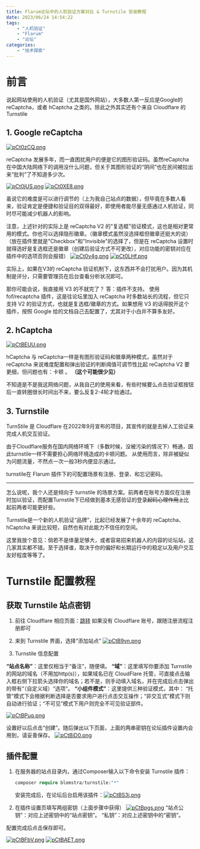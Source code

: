 ```yaml
---
title: Flarum论坛中的人机验证方案对比 & Turnstile 安装教程
date: 2023/06/24 14:54:22
tags: 
    - "人机验证"
    - "Flarum"
    - "论坛"
categories:
    - "技术探索"
---
```


# 前言

说起网站使用的人机验证（尤其是国外网站），大多数人第一反应是Google的 reCaptcha，或者 hCaptcha 之类的。除此之外其实还有个来自 Cloudflare 的 Turnstile

## 1. Google reCaptcha 

[![pCt0zCQ.png](https://s1.ax1x.com/2023/06/24/pCt0zCQ.png)](https://imgse.com/i/pCt0zCQ)

reCaptcha 发展多年，而一直困扰用户的便是它的图形验证码。虽然reCaptcha在中国大陆网络下的调用没什么问题，但关于其图形验证的“阴间”也在民间被拉出来“批判”了不知道多少次。

[![pCt0jUS.png](https://s1.ax1x.com/2023/06/24/pCt0jUS.png)](https://imgse.com/i/pCt0jUS)
[![pCt0XE8.png](https://s1.ax1x.com/2023/06/24/pCt0XE8.png)](https://imgse.com/i/pCt0XE8)

虽说它的难度是可以进行调节的（上为我自己站点的数据），但毕竟在多数人看来，验证肯定是便捷和验证目的双得最好，即使用者能尽量无感通过人机验证，同时尽可能减少机器人的影响。

注意，上述针对的实际上是 reCaptcha V2 的"复选框"验证模式，这也是相对更常用的模式。你也可以选择隐形徽章。（徽章模式虽然没选择框但徽章还挺大的说）
（放在插件里就是"Checkbox"和"Invisible"的选择了，但是在 reCaptcha 设置时就得选好是复选框还是徽章（创建后验证方式不可更改），对应功能的密钥对应在插件中的选项否则会报错）
[![pCt0v4g.png](https://s1.ax1x.com/2023/06/24/pCt0v4g.png)](https://imgse.com/i/pCt0v4g)
[![pCt0LHf.png](https://s1.ax1x.com/2023/06/24/pCt0LHf.png)](https://imgse.com/i/pCt0LHf)

实际上，如果在V3的 reCaptcha 验证机制下，这东西并不会打扰用户。因为其机制是评分，只需要管理员在后台查看分析状况即可。

那你可能会说，我直接用 V3 的不就完了？
答：插件不支持。
使用 fof/recaptcha 插件，这是往论坛里加入 reCaptcha 时多数站长的流程，但它只支持 V2 的验证方式，也就是复选框/徽章的方式。如果想用 V3 的话得脱开这个插件，按照 Google 给的文档自己去配置了，尤其对于小白并不算多友好。

## 2. hCaptcha

[![pCtBEUU.png](https://s1.ax1x.com/2023/06/24/pCtBEUU.png)](https://imgse.com/i/pCtBEUU)

hCaptcha 与 reCaptcha一样是有图形验证码和徽章两种模式，虽然对于 reCaptcha 来说难度配置和弹出验证的判断阈值可调节性比起 reCaptcha V2 要更细，但问题也有：卡顿 。 **（这个可能很少见）** 

不知道是不是我这网络问题，从我自己的使用来看，有些时候要么点击验证框按钮后一直转圈很长时间出不来，要么反复2-4轮才给通过。

## 3. Turnstile

TurnStile 是 Cloudflare 在2022年9月宣布的项目，其宣传的就是去掉人工验证来完成人机交互验证。

由于Cloudflare服务在国内网络环境下（多数时候，没被污染的情况下）畅通，因此turnstile一样不需要担心网络环境造成的卡顿问题。
从使用而言，除非被疑似为问题流量，不然点一次一般3秒内便显示通过。

turnstile在 Flarum 插件下的可配置场景有注册、登录、和忘记密码。

---

怎么说呢，我个人还是倾向于 turnstile 的场景方案。前两者在账号方面仅在注册时加以验证，而配置Turnstile下已经做到基本无感验证的登录~~起码心理作用上~~比起前两者可能更好些。

Turnstile是一个新的人机验证“品牌”，比起已经发展了十余年的 reCaptcha、hCaptcha 来说比较短，自然也有对此能力不信任的空间。

这里我放个意见：倘若不是体量足够大，或者容易招来机器人的内容的论坛站，这几家其实都不错。至于选择谁，取决于你的偏好和长期运行中的稳定以及用户交互友好程度等等了。

# Turnstile 配置教程

## 获取 Turnstile 站点密钥

1. 前往 Cloudflare 相应页面：[跳转](https://dash.cloudflare.com/?to=/:account/turnstile)
如果没有 Cloudflare 账号，跟随注册流程注册即可

2. 来到 Turnstile 界面，选择“添加站点”
[![pCtB9vn.png](https://s1.ax1x.com/2023/06/24/pCtB9vn.png)](https://imgse.com/i/pCtB9vn)

3. Turnstile 信息配置

**“站点名称”**：这里仅相当于“备注”，随便填。
**“域”**：这里填写你要添加 Turnstile 的网站的域名（不用加http(s)），如果域名已在 CloudFlare 托管，可直接点击输入框右侧下拉箭头选择你的域名；若不是，则手动填入域名，并在完成后点击弹出的带有“（自定义域）“选项”。
**“小组件模式”**：这里提供三种验证模式，其中：
“托管”模式下会根据判断选择是否要求用户进行点击交互操作；“非交互式”模式下则自动进行验证；“不可见”模式下用户则完全不可见验证部件。

[![pCtBPuq.png](https://s1.ax1x.com/2023/06/24/pCtBPuq.png)](https://imgse.com/i/pCtBPuq)

设置好以后点击“创建”。随后弹出以下页面，上面的两串密钥在论坛插件设置内会用到，请妥善保存。
[![pCtBiD0.png](https://s1.ax1x.com/2023/06/24/pCtBiD0.png)](https://imgse.com/i/pCtBiD0)

## 插件配置

1. 在服务器的站点目录内，通过Composer输入以下命令安装 Turnstile 插件：

   ```php
   composer require blomstra/turnstile:"*"
   ```

   安装完成后，在论坛后台启用该插件：[![pCtBS3j.png](https://s1.ax1x.com/2023/06/24/pCtBS3j.png)](https://imgse.com/i/pCtBS3j)

2. 在插件设置页填写两组密钥（上面步骤中获得）
[![pCtBpgs.png](https://s1.ax1x.com/2023/06/24/pCtBpgs.png)](https://imgse.com/i/pCtBpgs)
“站点公钥”：对应上述密钥中的“站点密钥”。
“私钥”：对应上述密钥中的“密钥”。

配置完成后点击保存即可。

[![pCtBFbV.png](https://s1.ax1x.com/2023/06/24/pCtBFbV.png)](https://imgse.com/i/pCtBFbV)
[![pCtBAET.png](https://s1.ax1x.com/2023/06/24/pCtBAET.png)](https://imgse.com/i/pCtBAET)